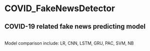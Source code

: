 # COVID_FakeNewsDetector
## COVID-19 related fake news predicting model
<br> Model comparison include: LR, CNN, LSTM, GRU, PAC, SVM, NB
